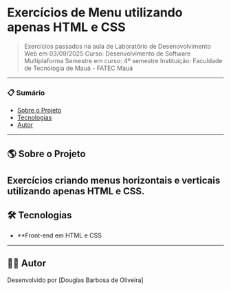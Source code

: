 # Exercícios de Menu utilizando apenas HTML e CSS

> Exercícios passados na aula de Laboratório de Desenovolvimento Web em 03/09/2025
> Curso: Desenvolvimento de Software Multiplaforma
> Semestre em curso: 4º semestre
> Instituição: Faculdade de Tecnologia de Mauá - FATEC Mauá

---

### 📋 Sumário

* [Sobre o Projeto](#-sobre-o-projeto)
* [Tecnologias](#-tecnologias)
* [Autor](#-autor)
---

## 🌎 Sobre o Projeto
Exercícios criando menus horizontais e verticais utilizando apenas HTML e CSS.
---

## 🛠️ Tecnologias
* **Front-end em HTML e CSS
---

## 👨‍💻 Autor
Desenvolvido por [Douglas Barbosa de Oliveira]
